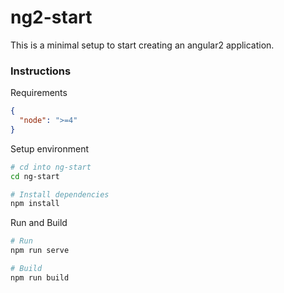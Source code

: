 # ng2-start

This is a minimal setup to start creating an angular2 application.

### Instructions

Requirements

```json
{
  "node": ">=4"
}
```

Setup environment

```bash
# cd into ng-start
cd ng-start

# Install dependencies
npm install
```

Run and Build
```bash
# Run
npm run serve

# Build
npm run build
```




